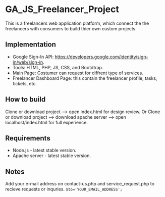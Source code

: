 # GA_JS_Freelancer_Project
This is a freelancers web application platform, which connect the the freelancers with consumers to build thier own custom projects.

## Implementation
- Google Sign-In API: https://developers.google.com/identity/sign-in/web/sign-in.
- Tools: HTML, PHP, JS, CSS, and Bootdtrap.
- Main Page: Costumer can request for diffrent type of services.
- Freelancer Dashboard Page: this contain the freelancer profile, tasks, tickets, etc.  

## How to build
Clone or download project --> open index.html for design review. 
Or 
Clone or download project --> download apache server --> open localhost/index.html for full experience. 

## Requirements
- Node.js - latest stable version.
- Apache server - latest stable version.

## Notes
Add your e-mail address on contact-us.php and service_request.php to recieve requests or inquries. 
`$to='YOUR_EMAIL_ADDRESS';`
